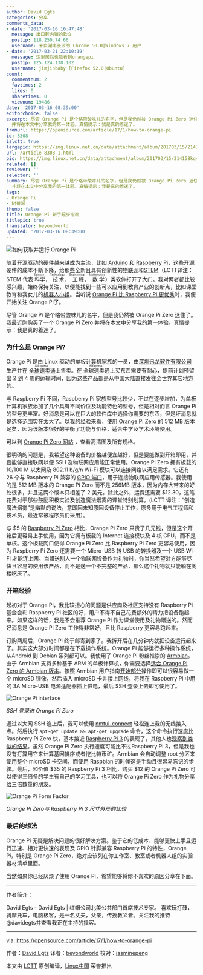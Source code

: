 ```yaml
---
author: David Egts
categories: 分享
comments_data:
- date: '2017-03-16 16:47:48'
  message: 出口转内销的软文
  postip: 118.250.74.66
  username: 来自湖南长沙的 Chrome 50.0|Windows 7 用户
- date: '2017-03-21 22:10:19'
  message: 这里居然也能看到orangepi
  postip: 125.124.138.102
  username: jimjinbaby [Firefox 52.0|Ubuntu]
count:
  commentnum: 2
  favtimes: 2
  likes: 0
  sharetimes: 0
  viewnum: 19486
date: '2017-03-16 08:39:00'
editorchoice: false
excerpt: 尽管 Orange Pi 是个略带酸味儿的名字，但是我仍然被 Orange Pi Zero 迷住了。我最近刚购买了一个 Orange Pi Zero
  并将在本文中分享我的第一体验。真情提示：我是真的着迷了。
fromurl: https://opensource.com/article/17/1/how-to-orange-pi
id: 8308
islctt: true
largepic: https://img.linux.net.cn/data/attachment/album/201703/15/214158kqygd7xy7xicuqi9.jpg
url: /article-8308-1.html
pic: https://img.linux.net.cn/data/attachment/album/201703/15/214158kqygd7xy7xicuqi9.jpg.thumb.jpg
related: []
reviewer: ''
selector: ''
summary: 尽管 Orange Pi 是个略带酸味儿的名字，但是我仍然被 Orange Pi Zero 迷住了。我最近刚购买了一个 Orange Pi Zero
  并将在本文中分享我的第一体验。真情提示：我是真的着迷了。
tags:
- Orange Pi
- 树莓派
thumb: false
title: Orange Pi 新手起步指南
titlepic: true
translator: beyondworld
updated: '2017-03-16 08:39:00'
---
```


![如何获取并运行 Orange Pi](/data/attachment/album/201703/15/214158kqygd7xy7xicuqi9.jpg "How to get up and running with sweet Orange Pi")


随着开源驱动的硬件越来越成为主流，比如 [Arduino](https://en.wikipedia.org/wiki/Arduino) 和 [Raspberry Pi](https://en.wikipedia.org/wiki/Raspberry_Pi)，这些开源硬件的成本不断下降，给那些全新且具有创新性的[物联网](https://en.wikipedia.org/wiki/Internet_of_things)和[STEM](https://en.wikipedia.org/wiki/Science,_technology,_engineering,_and_mathematics)（LCTT译注：STEM 代表<ruby> 科学 <rp>  （ </rp> <rt>  Science </rt> <rp>  ） </rp></ruby>，<ruby> 技术 <rp>  （ </rp> <rt>  Technology </rt> <rp>  ） </rp></ruby>，<ruby> 工程 <rp>  （ </rp> <rt>  Engineering </rt> <rp>  ） </rp></ruby>，<ruby> 数学 <rp>  （ </rp> <rt>  Mathematics </rt> <rp>  ） </rp></ruby>）类软件打开了大门。我对两者都比较感兴趣，始终保持关注，以便能找到一些可以应用到教育产业的创新点，比如课堂教育和我女儿的[机器人小组](https://opensource.com/education/14/3/fighting-unicorns-robotics-team)。当听说 [Orange Pi 比 Raspberry Pi 更优秀](http://sprtechuk.blogspot.com/2015/09/15-computer-orange-pi-pc-is-powerful.html)时，我便开始关注 Orange Pi了。


尽管 Orange Pi 是个略带酸味儿的名字，但是我仍然被 Orange Pi Zero 迷住了。我最近刚购买了一个 Orange Pi Zero 并将在本文中分享我的第一体验。真情提示：我是真的着迷了。


### 为什么是 Orange Pi?


Orange Pi 是由 Linux 驱动的单板计算机家族的一员，由[深圳迅龙软件有限公司](http://www.xunlong.tv/)生产并在<ruby> <a href="https://www.aliexpress.com/store/1553371">  全球速卖通 </a> <rp>  （ </rp> <rt>  AliExpress </rt> <rp>  ） </rp></ruby>上售卖。在<ruby> 全球速卖通 <rp>  （ </rp> <rt>  AliExpress </rt> <rp>  ） </rp></ruby>上买东西需要有耐心，提前计划预留出 2 到 4 周的运输时间，因为这些产品都是从中国大陆直接发往全世界其它地方的。


与 Raspberry Pi 不同，Raspberry Pi 家族型号比较少，不过在逐步增加，为单板计算机家族添加了几个具有不同价位及功能特色的型号，但是相对而言 Orange Pi 的型号更丰富。好消息是可以在巨大的软件库中选择你需要的东西，但是坏消息就是选择范围实在太大了。以我的经验来看，使用 [Orange Pi Zero](http://www.orangepi.org/orangepizero/) 的 512 MB 版本足矣，因为该版本很好的平衡了功能与价格，适合中学及学术环境使用。


可以到 [Orange Pi Zero 网站](http://www.orangepi.org/orangepizero/) ，查看高清图及所有规格。


很明确的问题是，我希望这种设备的价格越便宜越好，但是要能做到开箱即用，并且能够直接联网以便 SSH 及物联网应用能正常使用。Orange Pi Zero 拥有板载的10/100 M 以太网及 802.11 b/g/n Wi-Fi 模块可以连接网络以满足需求。它还有 26 个与 Raspberry Pi 兼容的 [GPIO 端口](http://linux-sunxi.org/Xunlong_Orange_Pi_Zero#Expansion_Port)，用于连接物联网应用传感器。我使用的是 512 MB 版本的 Orange Pi Zero 而不是 256MB 版本，因为内存大带来的好处很多，并且这两个版本只相差了 2 美元。除此之外，运费还需要 $12.30，这笔花费对于那些鼓励积极实验及创造魔法烟雾的课堂特别划算。(LCTT 译注：“创造魔法烟雾”是幽默的说法，意即因未知原因设备停止工作，原多用于电气工程师和技术员，最近常被程序员们采用）。


与 $5 的 [Raspberry Pi Zero](https://www.raspberrypi.org/products/pi-zero/) 相比，Orange Pi Zero 只贵了几元钱，但是这个开箱后更容易上手使用，因为它拥有板载的 Internet 连接模块及 4 核 CPU，而不是单核。这个板载网口使得 Orange Pi Zero 比 Raspberry Pi Zero 更容易使用，因为 Raspberry Pi Zero 还需要一个 Micro-USB 转 USB 的转换器及一个 USB Wi-Fi 才能连上网。当赠送别人一个物联网设备作为礼物时，你当然希望对方能够尽快且容易的使用该产品，而不是送一个不完整的产品，那么这个礼物就只能躺在阁楼吃灰了。


### 开箱经验


起初对于 Orange Pi，我比较担心的问题是供应商及社区支持没有 Raspberry Pi 基金会和 Raspberry Pi 社区的好，用户不得不自己花费额外的精力把设备跑起来。如果这样的话，我是不会推荐 Orange Pi 作为课堂使用及礼物赠送的。然而好消息是 Orange Pi Zero 工作得非常好，且比 Raspberry 更容易跑起来。


订购两周后，Orange Pi 终于邮寄到家了。我拆开后在几分钟内就把设备运行起来了。其实这大部分时间都是在下载操作系统。Orange Pi 能够运行多种操作系统，从Android 到 Debian 系列都可以。我使用了 Orange Pi 粉丝推崇的 [Armbian](https://www.armbian.com/)。由于 Armbian 支持多种基于 ARM 的单板计算机，你需要选择[适合 Orange Pi Zero 的 Armbian 版本](https://www.armbian.com/orange-pi-zero/)。按照 Armbian 用户指南[开始部分](https://docs.armbian.com/User-Guide_Getting-Started/)操作即可以很容易做一个 microSD 镜像，然后插入 microSD 卡并接上网线，将我在 Raspberry Pi 中用的 3A Micro-USB 电源适配器插上供电，最后 SSH 登录上去即可使用了。


![Orange Pi interface](/data/attachment/album/201703/15/214159a3beaobzreupriep.png "Orange Pi interface")


*SSH 登录进 Orange Pi Zero*


通过以太网 SSH 连上后，我可以使用 [nmtui-connect](https://access.redhat.com/documentation/en-US/Red_Hat_Enterprise_Linux/7/html/Networking_Guide/sec-Networking_Config_Using_nmtui.html) 轻松连上我的无线接入点。然后执行 `apt-get update && apt-get upgrade` 命令，这个命令执行速度比 Raspberry Pi Zero 快，基本接近 [Raspberry Pi 3](https://www.raspberrypi.org/products/raspberry-pi-3-model-b/) 的表现了，其他人也[观察到类似的结果](https://openbenchmarking.org/result/1612154-TA-1603058GA04,1612151-MICK-MICKMAK70,1612095-TA-1603058GA97,1612095-TA-1603058GA50)。虽然 Orange Pi Zero 执行速度可能比不过Raspberry Pi 3，但是我也没有打算用它来计算基因排序或者挖比特币矿。Armbian 会自动调整 root 分区来使用整个 microSD 卡空间，而使用 Raspbian 的时候这是手动且很容易忘记的步骤。最后，和价值 $35 的 Raspberry Pi 3 相比，购买 $12 的 Orange Pi Zero 可以使得三倍多的学生有自己的学习工具，也可以将 Orange Pi Zero 作为礼物分享给三倍数量的朋友。


![Orange Pi Form Factor](/data/attachment/album/201703/15/214204ucww7gu46c7pw959.jpg "Orange Pi Form Factor")


*Orange Pi Zero与 Raspberry Pi 3 尺寸外形的比较*


### 最后的想法


Orange Pi 无疑是解决问题的很好解决方案。鉴于它的低成本、能够更快上手且运行迅速、相对更快速的表现及 GPIO 针脚兼容 Raspberry Pi 的特性，Orange Pi，特别是 Orange Pi Zero，绝对应该列在你工作室、教室或者机器人组的实验器材清单里面。


当然如果你已经厌烦了使用 Orange Pi，希望能够将你不喜欢的原因分享在下面。




---


作者简介：


David Egts - David Egts | 红帽公司北美公共部门首席技术专家。 喜欢玩打鼓，骑摩托车，电脑极客，是一名丈夫，父亲，传授教义者。关注我的推特 @davidegts并查看我正在主持的播客。




---


via: <https://opensource.com/article/17/1/how-to-orange-pi>


作者：[David Egts](https://opensource.com/users/daveegts) 译者：[beyondworld](https://github.com/beyondworld) 校对：[jasminepeng](https://github.com/jasminepeng)


本文由 [LCTT](https://github.com/LCTT/TranslateProject) 原创编译，[Linux中国](https://linux.cn/) 荣誉推出